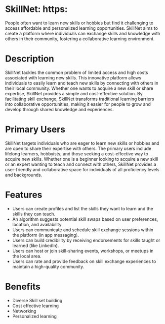 #  SkillNet: https:

People often want to learn new skills or hobbies but find it challenging to access affordable and personalized learning opportunities. SkillNet aims to create a platform where individuals can exchange skills and knowledge with others in their community, fostering a collaborative learning environment.

# Description

SkillNet tackles the common problem of limited access and high costs associated with learning new skills. This innovative platform allows individuals to easily learn and teach new skills by connecting with others in their local community. Whether one wants to acquire a new skill or share expertise, SkillNet provides a simple and cost-effective solution. By facilitating skill exchange, SkillNet transforms traditional learning barriers into collaborative opportunities, making it easier for people to grow and develop through shared knowledge and experiences.

# Primary Users

SkillNet targets individuals who are eager to learn new skills or hobbies and are open to share their expertise with others. The primary users include lifelong learners, hobbyists, and those seeking a cost-effective way to acquire new skills. Whether one is a beginner looking to acquire a new skill or an expert wanting to teach and connect with others, SkillNet provides a user-friendly and collaborative space for individuals of all proficiency levels and backgrounds.

# Features

* Users can create profiles and list the skills they want to learn and the skills they can teach.
* An algorithm suggests potential skill swaps based on user preferences, location, and availability.
* Users can communicate and schedule skill exchange sessions within the platform (in app messaging).
* Users can build credibility by receiving endorsements for skills taught or learned (like LinkedIn).
* Users can host or join skill-sharing events, workshops, or meetups in the local area.
* Users can rate and provide feedback on skill exchange experiences to maintain a high-quality community.

# Benefits
* Diverse Skill set building
* Cost effective learning
* Networking
* Personalized learning
